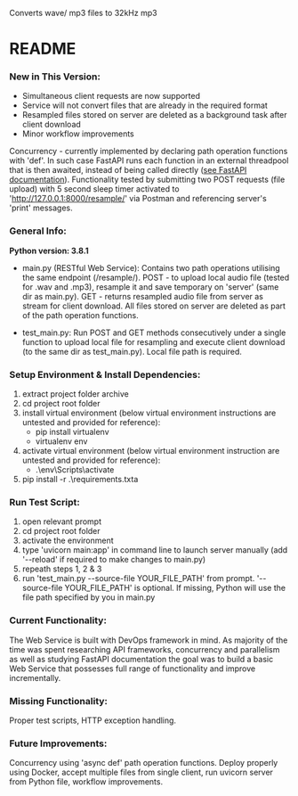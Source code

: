 Converts wave/ mp3 files to 32kHz mp3

# README #

### New in This Version:

- Simultaneous client requests are now supported
- Service will not convert files that are already in the required format
- Resampled files stored on server are deleted as a background task after client download
- Minor workflow improvements

Concurrency - currently implemented by declaring path operation functions with 'def'. In such case FastAPI runs each function in an external threadpool that is then awaited, instead of being called directly ([see FastAPI documentation](https://fastapi.tiangolo.com/async/#very-technical-details)). Functionality tested by submitting two POST requests (file upload) with 5 second sleep timer activated to 'http://127.0.0.1:8000/resample/' via Postman and referencing server's 'print' messages.

### General Info:

**Python version: 3.8.1**

 - main.py (RESTful Web Service): Contains two path operations utilising the same endpoint (/resample/). POST - to upload local audio file (tested for .wav and .mp3), resample it and save temporary on 'server' (same dir as main.py). GET - returns resampled audio file from server as stream for client download. All files stored on server are deleted as part of the path operation functions.

 - test_main.py: Run POST and GET methods consecutively under a single function to upload local file for resampling and execute client download (to the same dir as test_main.py). Local file path is required.


### Setup Environment & Install Dependencies:

1. extract project folder archive
2. cd project root folder
2. install virtual environment (below virtual environment instructions are untested and provided for reference):
	- pip install virtualenv
	- virtualenv env
3. activate virtual environment (below virtual environment instruction are untested and provided for reference):
	- .\env\Scripts\activate
4. pip install -r .\requirements.txta


### Run Test Script:
1. open relevant prompt
2. cd project root folder
3. activate the environment
4. type 'uvicorn main:app' in command line to launch server manually (add '--reload' if required to make changes to main.py)
5. repeath steps 1, 2 & 3
6. run 'test_main.py --source-file YOUR_FILE_PATH' from prompt. '--source-file YOUR_FILE_PATH' is optional. If missing, Python will use the file path specified by you in main.py

### Current Functionality:

The Web Service is built with DevOps framework in mind. As majority of the time was spent researching API frameworks, concurrency and parallelism as well as studying FastAPI documentation the goal was to build a basic Web Service that possesses full range of functionality and improve incrementally.

### Missing Functionality:

Proper test scripts, HTTP exception handling.

### Future Improvements:

Concurrency using 'async def' path operation functions. Deploy properly using Docker, accept multiple files from single client, run uvicorn server from Python file, workflow improvements.
